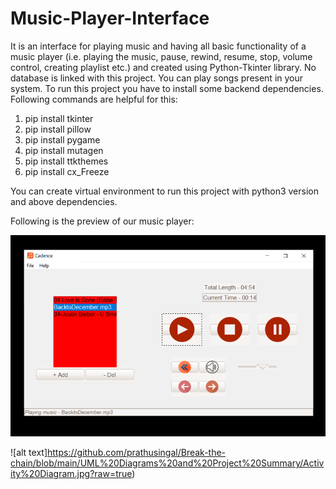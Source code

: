 # Music-Player-Interface
It is an interface for playing music and having all basic functionality of a music player (i.e. playing the music, pause, rewind, resume, stop, volume control, creating playlist etc.) and created using Python-Tkinter library.
No database is linked with this project. You can play songs present in your system. 
To run this project you have to install some backend dependencies. Following commands are helpful for this:
1) pip install tkinter
2) pip install pillow
3) pip install pygame
4) pip install mutagen
5) pip install ttkthemes
6) pip install cx_Freeze

You can create virtual environment to run this project with python3 version and above dependencies.

Following is the preview of our music player: 

![alt text](https://github.com/munish2301/Music-Player-Interface/blob/master/Cadence/images/Interface.png?raw=true)

![alt text]https://github.com/prathusingal/Break-the-chain/blob/main/UML%20Diagrams%20and%20Project%20Summary/Activity%20Diagram.jpg?raw=true)
